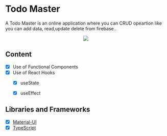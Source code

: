 
# Todo Master 
A Todo Master is an online application where you can CRUD opeartion like you can add data, read,update delete from firebase.. 

<p align="center">
  <img src="./todoapp.PNG.PNG"/>
</p>


## Content
- [X] Use of Functional Components
- [X] Use of React Hooks
    - [X] useState
    - [X] useEffect


## Libraries and Frameworks
- [X] [Material-UI](https://mui.com/.com/)
- [X] [TypeScript](https://www.typescriptlang.org/)
